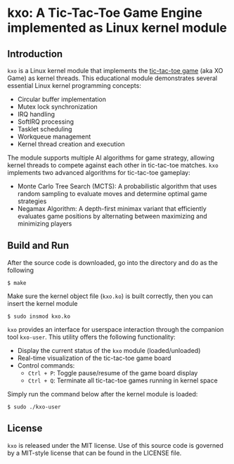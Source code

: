 # kxo: A Tic-Tac-Toe Game Engine implemented as Linux kernel module

## Introduction
`kxo` is a Linux kernel module that implements the [tic-tac-toe game](https://en.wikipedia.org/wiki/Tic-tac-toe)
(aka XO Game) as kernel threads.
This educational module demonstrates several essential Linux kernel programming concepts:
  - Circular buffer implementation
  - Mutex lock synchronization
  - IRQ handling
  - SoftIRQ processing
  - Tasklet scheduling
  - Workqueue management
  - Kernel thread creation and execution

The module supports multiple AI algorithms for game strategy, allowing kernel threads to compete against each other in tic-tac-toe matches.
`kxo` implements two advanced algorithms for tic-tac-toe gameplay:
- Monte Carlo Tree Search (MCTS): A probabilistic algorithm that uses random sampling to evaluate moves and determine optimal game strategies
- Negamax Algorithm: A depth-first minimax variant that efficiently evaluates game positions by alternating between maximizing and minimizing players

## Build and Run
After the source code is downloaded, go into the directory and do as the following
```
$ make
```

Make sure the kernel object file (`kxo.ko`) is built correctly, then you can insert the kernel module
```
$ sudo insmod kxo.ko
```

`kxo` provides an interface for userspace interaction through the companion tool `kxo-user`.
This utility offers the following functionality:
- Display the current status of the `kxo` module (loaded/unloaded)
- Real-time visualization of the tic-tac-toe game board
- Control commands:
  - `Ctrl + P`: Toggle pause/resume of the game board display
  - `Ctrl + Q`: Terminate all tic-tac-toe games running in kernel space

Simply run the command below after the kernel module is loaded:
```
$ sudo ./kxo-user
```

## License

`kxo` is released under the MIT license. Use of this source code is governed
by a MIT-style license that can be found in the LICENSE file.

